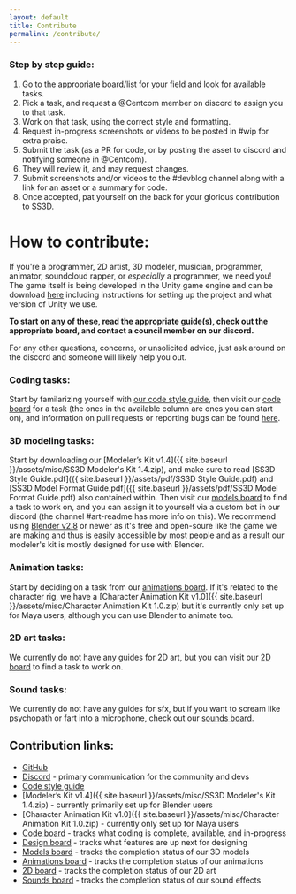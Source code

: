```yaml
---
layout: default
title: Contribute
permalink: /contribute/
---
```


### Step by step guide:

1. Go to the appropriate board/list for your field and look for available tasks.
2. Pick a task, and request a @Centcom member on discord to assign you to that task.
3. Work on that task, using the correct style and formatting.
4. Request in-progress screenshots or videos to be posted in #wip for extra praise.
5. Submit the task (as a PR for code, or by posting the asset to discord and notifying someone in @Centcom).
6. They will review it, and may request changes.
7. Submit screenshots and/or videos to the #devblog channel along with a link for an asset or a summary for code.
8. Once accepted, pat yourself on the back for your glorious contribution to SS3D.

# How to contribute:

If you're a programmer, 2D artist, 3D modeler, musician, programmer, animator, soundcloud rapper, or *especially* a programmer, we need you! The game itself is being developed in the Unity game engine and can be download [here](https://github.com/RE-SS3D/SS3D) including instructions for setting up the project and what version of Unity we use.

**To start on any of these, read the appropriate guide(s), check out the appropriate board, and contact a council member on our discord.**

For any other questions, concerns, or unsolicited advice, just ask around on the discord and someone will likely help you out.

### Coding tasks:

Start by familarizing yourself with [our code style guide](https://github.com/RE-SS3D/SS3D/blob/master/StyleGuides/C_SHARP.md), then visit our [code board](https://github.com/RE-SS3D/SS3D/projects/2) for a task (the ones in the available column are ones you can start on), and information on pull requests or reporting bugs can be found [here](https://github.com/RE-SS3D/SS3D/blob/master/CONTRIBUTING.md).

### 3D modeling tasks:

Start by downloading our [Modeler’s Kit v1.4]({{ site.baseurl }}/assets/misc/SS3D Modeler's Kit 1.4.zip), and make sure to read [SS3D Style Guide.pdf]({{ site.baseurl }}/assets/pdf/SS3D Style Guide.pdf) and [SS3D Model Format Guide.pdf]({{ site.baseurl }}/assets/pdf/SS3D Model Format Guide.pdf) also contained within. Then visit our [models board](https://trello.com/b/ZVcDitv0/ss3d-model-list) to find a task to work on, and you can assign it to yourself via a custom bot in our discord (the channel #art-readme has more info on this). We recommend using [Blender v2.8](https://www.blender.org/download/releases/2-81/) or newer as it's free and open-soure like the game we are making and thus is easily accessible by most people and as a result our modeler's kit is mostly designed for use with Blender.

### Animation tasks:

Start by deciding on a task from our [animations board](https://trello.com/b/xZ5bhNWw/ss3d-animations). If it's related to the character rig, we have a [Character Animation Kit v1.0]({{ site.baseurl }}/assets/misc/Character Animation Kit 1.0.zip) but it's currently only set up for Maya users, although you can use Blender to animate too.

### 2D art tasks:

We currently do not have any guides for 2D art, but you can visit our [2D board](https://trello.com/b/XVZ95Hjq/ss3d-2d) to find a task to work on.

### Sound tasks:

We currently do not have any guides for sfx, but if you want to scream like psychopath or fart into a microphone, check out our [sounds board](https://trello.com/b/k6pWgJE0/ss3d-sound-design).

## Contribution links:

- [GitHub](https://github.com/RE-SS3D)
- [Discord](https://discord.gg/3ny9tdH) - primary communication for the community and devs
- [Code style guide](https://github.com/RE-SS3D/SS3D/blob/master/StyleGuides/C_SHARP.md)
- [Modeler’s Kit v1.4]({{ site.baseurl }}/assets/misc/SS3D Modeler's Kit 1.4.zip) - currently primarily set up for Blender users
- [Character Animation Kit v1.0]({{ site.baseurl }}/assets/misc/Character Animation Kit 1.0.zip) - currently only set up for Maya users
- [Code board](https://github.com/RE-SS3D/SS3D/projects/2) - tracks what coding is complete, available, and in-progress
- [Design board](https://trello.com/b/2tXviwhe/ss3d-design) - tracks what features are up next for designing
- [Models board](https://trello.com/b/ZVcDitv0/ss3d-model-list) - tracks the completion status of our 3D models
- [Animations board](https://trello.com/b/xZ5bhNWw/ss3d-animations) - tracks the completion status of our animations
- [2D board](https://trello.com/b/XVZ95Hjq/ss3d-2d) - tracks the completion status of our 2D art
- [Sounds board](https://trello.com/b/k6pWgJE0/ss3d-sound-design) - tracks the completion status of our sound effects

